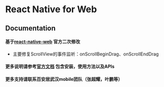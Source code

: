 # React Native for Web

## Documentation
#### 基于[react-native-web](https://necolas.github.com/react-native-web/) 官方二次修改
  - 主要修复ScrollView的事件监听：onScrollBeginDrag、onScrollEndDrag
    
#### 更多说明请参考[官方文档](https://necolas.github.com/react-native-web/) 包含安装，使用方法以及APIs
#### 更多支持请联系百安居武汉mobile团队（张超耀，叶鹏等）
